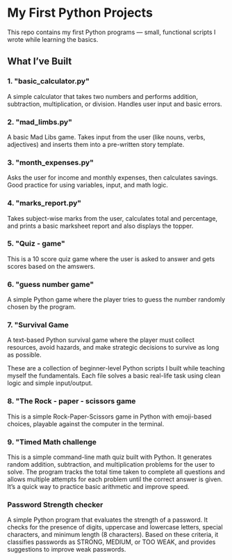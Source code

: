 # My First Python Projects 

This repo contains my first Python programs — small, functional scripts I wrote while learning the basics.

## What I’ve Built

### 1. "basic_calculator.py"
A simple calculator that takes two numbers and performs addition, subtraction, multiplication, or division. Handles user input and basic errors.

### 2. "mad_limbs.py"
A basic Mad Libs game. Takes input from the user (like nouns, verbs, adjectives) and inserts them into a pre-written story template.

### 3. "month_expenses.py"
Asks the user for income and monthly expenses, then calculates savings. Good practice for using variables, input, and math logic.

### 4. "marks_report.py"
Takes subject-wise marks from the user, calculates total and percentage, and prints a basic marksheet report and also displays the topper.

### 5. "Quiz - game"
This is a 10 score quiz game where the user is asked to answer and gets scores based on the amswers.

### 6. "guess number game"

A simple Python game where the player tries to guess the number randomly chosen by the program.


### 7. "Survival Game

A text-based Python survival game where the player must collect resources, avoid hazards, and make strategic decisions to survive as long as possible.

These are a collection of beginner-level Python scripts I built while teaching myself the fundamentals. Each file solves a basic real-life task using clean logic and simple input/output.


### 8. "The Rock - paper - scissors game

 This is a simple Rock-Paper-Scissors game in Python with emoji-based choices, playable against the computer in the terminal.


### 9. "Timed Math challenge 

This is a simple command-line math quiz built with Python. It generates random addition, subtraction, and multiplication problems for the user to solve. The program tracks the total time taken to complete all questions and allows multiple attempts for each problem until the correct answer is given. It’s a quick way to practice basic arithmetic and improve speed.

### Password Strength checker

A simple Python program that evaluates the strength of a password. It checks for the presence of digits, uppercase and lowercase letters, special characters, and minimum length (8 characters). Based on these criteria, it classifies passwords as STRONG, MEDIUM, or TOO WEAK, and provides suggestions to improve weak passwords.